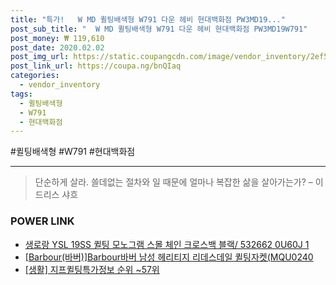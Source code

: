 ```yaml
--- 
title: "특가!   W MD 퀼팅배색형 W791 다운 헤비 현대백화점 PW3MD19..." 
post_sub_title: "  W MD 퀼팅배색형 W791 다운 헤비 현대백화점 PW3MD19W791" 
post_money: ₩ 119,610 
post_date: 2020.02.02 
post_img_url: https://static.coupangcdn.com/image/vendor_inventory/2ef5/dc6c0a0553b22160b9f422897b8949039e33944a8408aa7581496d594f40.jpg 
post_link_url: https://coupa.ng/bnQIaq 
categories: 
  - vendor_inventory 
tags: 
  - 퀼팅배색형 
  - W791 
  - 현대백화점 
--- 
```

  #퀼팅배색형 #W791 #현대백화점 
<hr> 

> 단순하게 살라. 쓸데없는 절차와 일 때문에 얼마나 복잡한 삶을 살아가는가? – 이드리스 샤흐 


### POWER LINK

* <a href="https://blog.naver.com/sakai111/221783852913" target="_blank">생로랑 YSL 19SS 퀼팅 모노그램 스몰 체인 크로스백 블랙/ 532662 0U60J 1</a>
* <a href="https://blog.naver.com/sakai111/221784649247" target="_blank">[Barbour(바버)]Barbour바버 남성 헤리티지 리데스데일 퀼팅자켓(MQU0240 </a>
* <a href="https://blog.naver.com/sakai111/221773515005" target="_blank"> [생활] 지프퀼팅특가정보 순위 ~57위</a>
